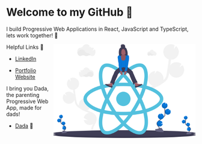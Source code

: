 # Welcome to my GitHub 👋
    
   
I build Progressive Web Applications in React, JavaScript and TypeScript, lets work together! :new_moon_with_face:

<img align="right" height="250" padding="20" margin="20" src="./undraw_react_y7wq.svg"> 
   
 
Helpful Links :link:
- [LinkedIn](https://www.linkedin.com/in/frank-mcnulty-591785151/)

- [Portfolio Website](https://mcnultydev.web.app/)

I bring you Dada, the parenting Progressive Web App, made for dads!

- [Dada](https://dada-da4d5.web.app/) :penguin:






 
